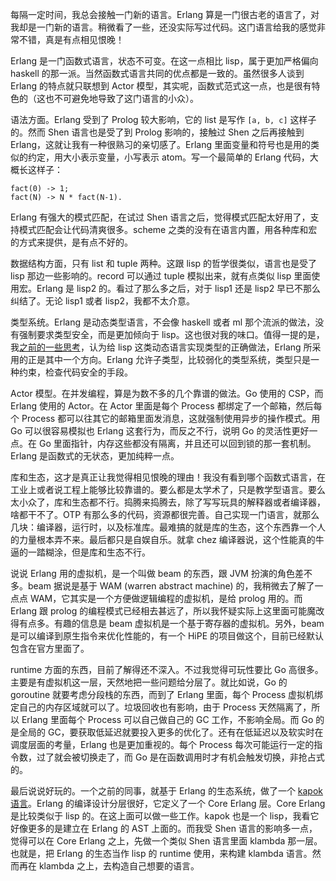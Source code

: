 每隔一定时间，我总会接触一门新的语言。Erlang 算是一门很古老的语言了，对我却是一门新的语言。稍微看了一些，还没实际写过代码。这门语言给我的感觉非常不错，真是有点相见恨晚！

Erlang 是一门函数式语言，状态不可变。在这一点相比 lisp，属于更加严格偏向 haskell 的那一派。当然函数式语言共同的优点都是一致的。虽然很多人谈到 Erlang 的特点就只联想到 Actor 模型，其实呢，函数式范式这一点，也是很有特色的（这也不可避免地导致了这门语言的小众）。

语法方面。Erlang 受到了 Prolog 较大影响，它的 list 是写作 `[a, b, c]` 这样子的。然而 Shen 语言也是受了到 Prolog 影响的，接触过 Shen 之后再接触到 Erlang，这就让我有一种很熟习的亲切感了。Erlang 里面变量和符号也是用的类似的约定，用大小表示变量，小写表示 atom。写一个最简单的 Erlang 代码，大概长这样子：

    fact(0) -> 1;
    fact(N) -> N * fact(N-1).
    
Erlang 有强大的模式匹配，在试过 Shen 语言之后，觉得模式匹配太好用了，支持模式匹配会让代码清爽很多。scheme 之类的没有在语言内置，用各种库和宏的方式来提供，是有点不好的。

数据结构方面，只有 list 和 tuple 两种。这跟 lisp 的哲学很类似，语言也是受了 lisp 那边一些影响的。record 可以通过 tuple 模拟出来，就有点类似 lisp 里面使用宏。Erlang 是 lisp2 的。看过了那么多之后，对于 lisp1 还是 lisp2 早已不那么纠结了。无论 lisp1 或者 lisp2，我都不太介意。

类型系统。Erlang 是动态类型语言，不会像 haskell 或者 ml 那个流派的做法，没有强制要求类型安全，而是更加倾向于 lisp。这也很对我的味口。值得一提的是，我[之前的一些思考](typed-lisp.md)，认为给 lisp 这类动态语言实现类型的正确做法，Erlang 所采用的正是其中一个方向。Erlang 允许子类型，比较弱化的类型系统，类型只是一种约束，检查代码安全的手段。

Actor 模型。在并发编程，算是为数不多的几个靠谱的做法。Go 使用的 CSP，而 Erlang 使用的 Actor。在 Actor 里面是每个 Process 都绑定了一个邮箱，然后每个 Process 都可以往其它的邮箱里面发消息，这就强制使用异步的操作模式。用 Go 可以很容易模拟也 Erlang 这套行为，而反之不行，说明 Go 的灵活性更好一点。在 Go 里面指针，内存这些都没有隔离，并且还可以回到锁的那一套机制。Erlang 是函数式的无状态，更加纯粹一点。

库和生态，这才是真正让我觉得相见恨晚的理由！我没有看到哪个函数式语言，在工业上或者说工程上能够比较靠谱的。要么都是太学术了，只是教学型语言。要么太小众了，库和生态都不行。捣腾来捣腾去，除了写写玩具的解释器或者编译器，啥都干不了。OTP 有那么多的代码，资源都很完善。自己实现一门语言，就那么几块：编译器，运行时，以及标准库。最难搞的就是库的生态，这个东西靠一个人的力量根本弄不来。最后都只是自娱自乐。就拿 chez 编译器说，这个性能真的牛逼的一踏糊涂，但是库和生态不行。

说说 Erlang 用的虚拟机，是一个叫做 beam 的东西，跟 JVM 扮演的角色差不多。beam 据说是基于 WAM (warren abstract machine) 的，我稍微去了解了一点点 WAM，它其实是一个方便做逻辑编程的虚拟机，是给 prolog 用的。而 Erlang 跟 prolog 的编程模式已经相去甚远了，所以我怀疑实际上这里面可能魔改得有点多。有趣的信息是 beam 虚拟机是一个基于寄存器的虚拟机。另外，beam 是可以编译到原生指令来优化性能的，有一个 HiPE 的项目做这个，目前已经默认包含在官方里面了。

runtime 方面的东西，目前了解得还不深入。不过我觉得可玩性要比 Go 高很多。主要是有虚拟机这一层，天然地把一些问题给分层了。就比如说，Go 的 goroutine 就要考虑分段栈的东西，而到了 Erlang 里面，每个 Process 虚拟机绑定自己的内存区域就可以了。垃圾回收也有影响，由于 Process 天然隔离了，所以 Erlang 里面每个 Process 可以自己做自己的 GC 工作，不影响全局。而 Go 的是全局的 GC，要获取低延迟就要投入更多的优化了。还有在低延迟以及软实时在调度层面的考量，Erlang 也是更加重视的。每个 Process 每次可能运行一定的指令数，过了就会被切换走了，而 Go 是在函数调用时才有机会触发切换，非抢占式的。

最后说说好玩的。一个之前的同事，就基于 Erlang 的生态系统，做了一个 [kapok 语言](http://xlambda.com/)。Erlang 的编译设计分层很好，它定义了一个 Core Erlang 层。Core Erlang 是比较类似于 lisp 的。在这上面可以做一些工作。kapok 也是一个 lisp，我看它好像更多的是建立在 Erlang 的 AST 上面的。而我受 Shen 语言的影响多一点，觉得可以在 Core Erlang 之上，先做一个类似 Shen 语言里面 klambda 那一层。也就是，把 Erlang 的生态当作 lisp 的 runtime 使用，来构建 klambda 语言。然而再在 klambda 之上，去构造自己想要的语言。

